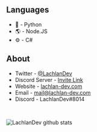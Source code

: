 ## Languages
* 🐍 - Python
* 🌎 - Node.JS
* ⚙️ - C#

## About
* Twitter - [@LachlanDev](https://twitter.com/LachlanDev)
* Discord Server - [Invite Link](https://discord.com/invite/w7B5nKB)
* Website - [lachlan-dev.com](https://lachlan-dev.com/)
* Email - mail@lachlan-dev.com
* Discord - LachlanDev#8014

<br>

![LachlanDev github stats](https://github-readme-stats.vercel.app/api?username=LachlanDev&show_icons=true&theme=radical&include_all_commits=true&count_private=true)
